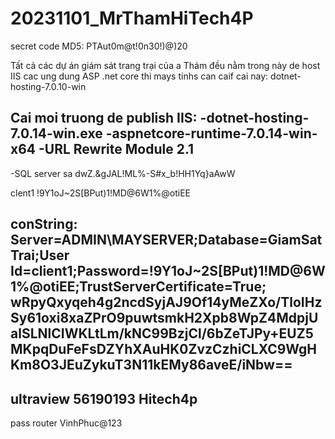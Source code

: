 # 20231101_MrThamHiTech4P

secret code MD5: PTAut0m@t!0n30!)@)20

Tất cả các dự án giám sát trang trại của a Thám đều nằm trong này
de host IIS cac ung dung ASP .net core thi mays tinhs can caif cai nay: dotnet-hosting-7.0.10-win

Cai moi truong de publish IIS:
-dotnet-hosting-7.0.14-win.exe
-aspnetcore-runtime-7.0.14-win-x64
-URL Rewrite Module 2.1
---------------------------------------------------------------------------------------------
-SQL server
sa
dwZ.&gJAL!ML%-S#x_b!HH1Yq}aAwW

clent1
!9Y1oJ~2S[BPut)1!MD@6W1%@otiEE

conString: Server=ADMIN\MAYSERVER;Database=GiamSatTrai;User Id=client1;Password=!9Y1oJ~2S[BPut)1!MD@6W1%@otiEE;TrustServerCertificate=True;
wRpyQxyqeh4g2ncdSyjAJ9Of14yMeZXo/TloIHzSy61oxi8xaZPrO9puwtsmkH2Xpb8WpZ4MdpjUalSLNlCIWKLtLm/kNC99BzjCl/6bZeTJPy+EUZ5MKpqDuFeFsDZYhXAuHK0ZvzCzhiCLXC9WgHKm8O3JEuZykuT3N11kEMy86aveE/iNbw==
---------------------------------------------------------------------------------------------
ultraview
56190193
Hitech4p
-----------------------------------------------------------------------
pass router
VinhPhuc@123